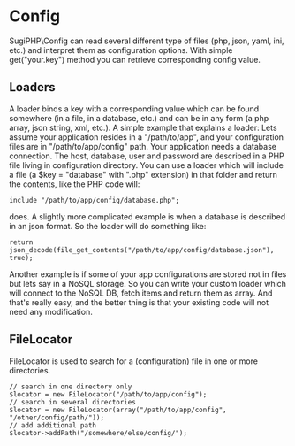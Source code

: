 Config
======

SugiPHP\Config can read several different type of files (php, json, yaml, ini, etc.) and interpret them as
configuration options. With simple get("your.key") method you can retrieve corresponding config value.

Loaders
-------

A loader binds a key with a corresponding value which can be found somewhere (in a file, in a database, etc.)
and can be in any form (a php array, json string, xml, etc.).
A simple example that explains a loader:
Lets assume your application resides in a "/path/to/app", and your configuration files are in "/path/to/app/config"
path. Your application needs a database connection. The host, database, user and password are described in a PHP file
living in configuration directory. You can use a loader which will include a file (a $key = "database" with ".php" extension)
in that folder and return the contents, like the PHP code will:
```
include "/path/to/app/config/database.php";
```
does. A slightly more complicated example is when a database is described in an json format. So the loader will do something
like:
```
return json_decode(file_get_contents("/path/to/app/config/database.json"), true);
```
Another example is if some of your app configurations are stored not in files but lets say in a NoSQL storage. So you can
write your custom loader which will connect to the NoSQL DB, fetch items and return them as array. And that's really easy,
and the better thing is that your existing code will not need any modification.

FileLocator
-----------

FileLocator is used to search for a (configuration) file in one or more directories.

```
// search in one directory only
$locator = new FileLocator("/path/to/app/config");
// search in several directories
$locator = new FileLocator(array("/path/to/app/config", "/other/config/path/"));
// add additional path
$locator->addPath("/somewhere/else/config/");
```


